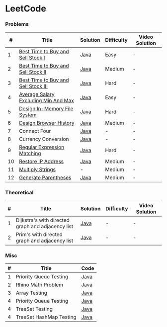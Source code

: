 
LeetCode
========

### Problems

| # | Title | Solution | Difficulty | Video Solution |
|---| ----- | -------- | ---------- | -------------- |
|1|[Best Time to Buy and Sell Stock I](https://leetcode.com/problems/best-time-to-buy-and-sell-stock/)|[Java](./src/main/java/BestTimeToBuyAndSellStockI.java)|Easy|-
|2|[Best Time to Buy and Sell Stock II](https://leetcode.com/problems/best-time-to-buy-and-sell-stock-ii/)|[Java](./src/main/java/BestTimeToBuyAndSellStockII.java)|Medium|-
|3|[Best Time to Buy and Sell Stock III](https://leetcode.com/problems/best-time-to-buy-and-sell-stock-iii/)|[Java](./src/main/java/BestTimeToBuyAndSellStockIII.java)|Hard|-
|4|[Average Salary Excluding Min And Max](https://leetcode.com/problems/average-salary-excluding-the-minimum-and-maximum-salary/)|[Java](./src/main/java/AverageSalaryExcludingMinAndMax.java)|Easy|-
|5|[Design In-Memory File System](https://leetcode.com/problems/design-in-memory-file-system/)|[Java](./src/main/java/FileSystem.java)|Hard|-
|6|[Design Browser History](https://leetcode.com/problems/design-browser-history/)|[Java](./src/main/java/BrowserHistory.java)|Medium|-
|7| Connect Four | [Java](./src/main/java/ConnectFour.java) | - | -
|8| Currency Conversion | [Java](./src/main/java/CurrencyConversion.java) | - | -
|9| [Regular Expression Matching](https://leetcode.com/problems/regular-expression-matching/) | [Java](./src/main/java/RegularExpressionMatching.java) | Hard | -
|10| [Restore IP Address](https://leetcode.com/problems/restore-ip-addresses/) | [Java](./src/main/java/RestoreIPAddresses.java) | Medium | -
|11| [Multiply Strings](https://leetcode.com/problems/multiply-strings/) | - | Medium | -
|12| [Generate Parentheses](https://leetcode.com/problems/generate-parentheses/) | [Java](./src/main/java/GenerateParentheses.java) | Medium | -

### Theoretical
| # | Title | Solution | Difficulty | Video Solution |
|---| ----- | -------- | ---------- | -------------- |
|1| Dijkstra's with directed graph and adjacency list | [Java](./src/main/java/Dijkstra.java) | - | -
|2| Prim's with directed graph and adjacency list | [Java](./src/main/java/Prim.java) | - | -

### Misc

| # | Title | Code |
|---| ----- | ---- |
|1| Priority Queue Testing | [Java](./src/main/java/PriorityQueueTesting.java)
|2| Rhino Math Problem | [Java](./src/main/java/RhinoMathProblem.java)
|3| Array Testing | [Java](./src/main/java/ArrayTesting.java)
|4| Priority Queue Testing | [Java](./src/main/java/PriorityQueueTesting.java)
|4| TreeSet Testing | [Java](./src/main/java/TreeSetTesting.java)
|4| TreeSet HashMap Testing | [Java](./src/main/java/TreeSetHashMapTesting.java)
